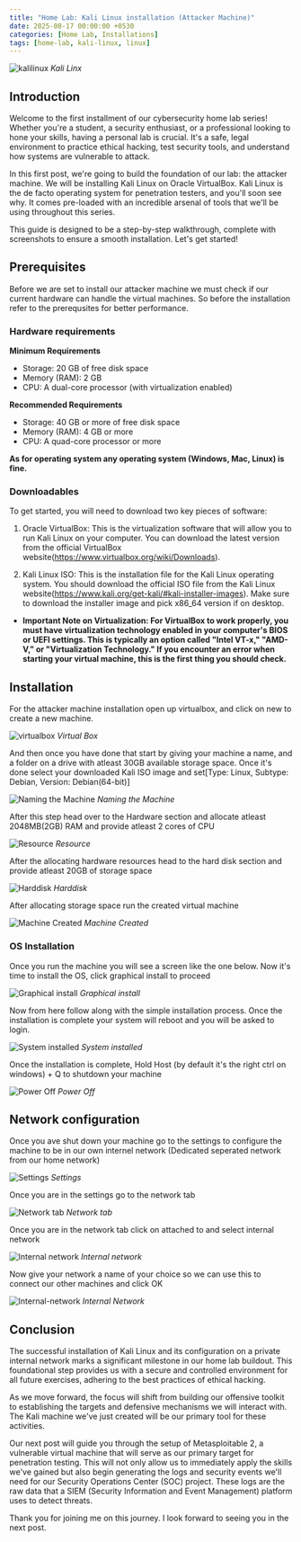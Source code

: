 ```yaml
---
title: "Home Lab: Kali Linux installation (Attacker Machine)"
date: 2025-08-17 00:00:00 +0530
categories: [Home Lab, Installations]
tags: [home-lab, kali-linux, linux]
---
```

![kalilinux](/assets/img/posts/homelab/kali_install/kalilinux.png)
_Kali Linx_

## Introduction
Welcome to the first installment of our cybersecurity home lab series! Whether you're a student, a security enthusiast, or a professional looking to hone your skills, having a personal lab is crucial. It's a safe, legal environment to practice ethical hacking, test security tools, and understand how systems are vulnerable to attack.

In this first post, we're going to build the foundation of our lab: the attacker machine. We will be installing Kali Linux on Oracle VirtualBox. Kali Linux is the de facto operating system for penetration testers, and you'll soon see why. It comes pre-loaded with an incredible arsenal of tools that we'll be using throughout this series.

This guide is designed to be a step-by-step walkthrough, complete with screenshots to ensure a smooth installation. Let's get started!

## Prerequisites
Before we are set to install our attacker machine we must check if our current hardware can handle the virtual machines. So before the installation refer to the prerequsites for better performance. 

### Hardware requirements
**Minimum Requirements**
* Storage: 20 GB of free disk space
* Memory (RAM): 2 GB
* CPU: A dual-core processor (with virtualization enabled)

**Recommended Requirements**
* Storage: 40 GB or more of free disk space
* Memory (RAM): 4 GB or more
* CPU: A quad-core processor or more

**As for operating system any operating system (Windows, Mac, Linux) is fine.**

### Downloadables
To get started, you will need to download two key pieces of software:

1. Oracle VirtualBox: This is the virtualization software that will allow you to run Kali Linux on your computer. You can download the latest version from the official VirtualBox website(<https://www.virtualbox.org/wiki/Downloads>).

2. Kali Linux ISO: This is the installation file for the Kali Linux operating system. You should download the official ISO file from the Kali Linux website(<https://www.kali.org/get-kali/#kali-installer-images>). Make sure to download the installer image and pick x86_64 version if on desktop.

* **Important Note on Virtualization: For VirtualBox to work properly, you must have virtualization technology enabled in your computer's BIOS or UEFI settings. This is typically an option called "Intel VT-x," "AMD-V," or "Virtualization Technology." If you encounter an error when starting your virtual machine, this is the first thing you should check.**

## Installation
For the attacker machine installation open up virtualbox, and click on new to create a new machine.

![virtualbox](/assets/img/posts/homelab/kali_install/virtualbox_tools.png)
_Virtual Box_

And then once you have done that start by giving your machine a name, and a folder on a drive with atleast 30GB available storage space. Once it's done select your downloaded Kali ISO image and set[Type: Linux, Subtype: Debian, Version: Debian(64-bit)]

![Naming the Machine](/assets/img/posts/homelab/kali_install/namingmachine.png)
_Naming the Machine_

After this step head over to the Hardware section and allocate atleast 2048MB(2GB) RAM and provide atleast 2 cores of CPU

![Resource](/assets/img/posts/homelab/kali_install/allocate_ram_and_cpu.png)
_Resource_

After the allocating hardware resources head to the hard disk section and provide atleast 20GB of storage space

![Harddisk](/assets/img/posts/homelab/kali_install/allocate_storage.png)
_Harddisk_

After allocating storage space run the created virtual machine

![Machine Created](/assets/img/posts/homelab/kali_install/machine_created.png)
_Machine Created_

### OS Installation
Once you run the machine you will see a screen like the one below. Now it's time to install the OS, click graphical install to proceed

![Graphical install](/assets/img/posts/homelab/kali_install/gui_install.png)
_Graphical install_

Now from here follow along with the simple installation process. Once the installation is complete your system will reboot and you will be asked to login.

![System installed](/assets/img/posts/homelab/kali_install/kali_system.png)
_System installed_

Once the installation is complete, Hold Host (by default it's the right ctrl on windows) + Q to shutdown your machine

![Power Off](/assets/img/posts/homelab/kali_install/hostQ_poweroff.png)
_Power Off_


## Network configuration
Once you ave shut down your machine go to the settings to configure the machine to be in our own internel network (Dedicated seperated network from our home network)

![Settings](/assets/img/posts/homelab/kali_install/machine_created.png)
_Settings_

Once you are in the settings go to the network tab

![Network tab](/assets/img/posts/homelab/kali_install/network_tab.png)
_Network tab_

Once you are in the network tab click on attached to and select internal network

![Internal network](/assets/img/posts/homelab/kali_install/internalnetwork.png)
_Internal network_

Now give your network a name of your choice so we can use this to connect our other machines and click OK

![Internal-network](/assets/img/posts/homelab/kali_install/socnet.png)
_Internal Network_

## Conclusion
The successful installation of Kali Linux and its configuration on a private internal network marks a significant milestone in our home lab buildout. This foundational step provides us with a secure and controlled environment for all future exercises, adhering to the best practices of ethical hacking.

As we move forward, the focus will shift from building our offensive toolkit to establishing the targets and defensive mechanisms we will interact with. The Kali machine we've just created will be our primary tool for these activities.

Our next post will guide you through the setup of Metasploitable 2, a vulnerable virtual machine that will serve as our primary target for penetration testing. This will not only allow us to immediately apply the skills we've gained but also begin generating the logs and security events we'll need for our Security Operations Center (SOC) project. These logs are the raw data that a SIEM (Security Information and Event Management) platform uses to detect threats.

Thank you for joining me on this journey. I look forward to seeing you in the next post.